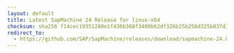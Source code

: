 ```yaml
---
layout: default
title: Latest SapMachine 24 Release for linux-x64
checksum: sha256 f14cec19351280e1f436b368f3400b62df326b25b258d325b837d30ddee42014
redirect_to:
  - https://github.com/SAP/SapMachine/releases/download/sapmachine-24.0.2/sapmachine-jdk-24.0.2_linux-x64_bin.tar.gz
---
```

